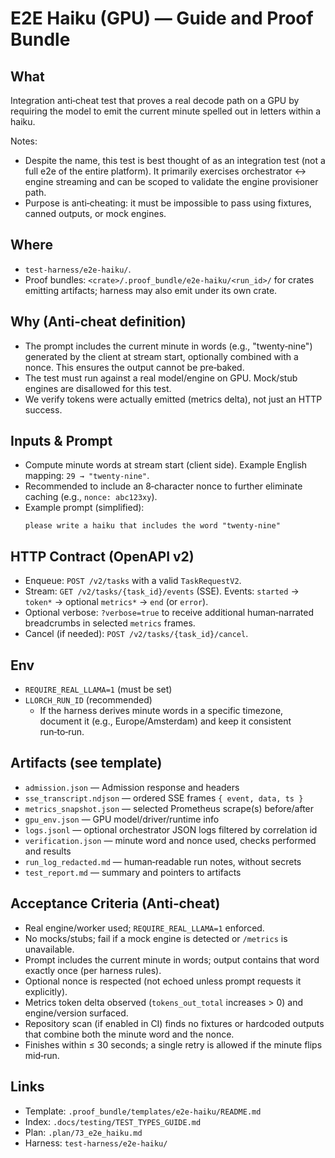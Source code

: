 # E2E Haiku (GPU) — Guide and Proof Bundle

## What
Integration anti‑cheat test that proves a real decode path on a GPU by requiring
the model to emit the current minute spelled out in letters within a haiku.

Notes:
- Despite the name, this test is best thought of as an integration test (not a full e2e of the entire platform). It primarily exercises orchestrator ↔ engine streaming and can be scoped to validate the engine provisioner path.
- Purpose is anti‑cheating: it must be impossible to pass using fixtures, canned outputs, or mock engines.

## Where
- `test-harness/e2e-haiku/`.
- Proof bundles: `<crate>/.proof_bundle/e2e-haiku/<run_id>/` for crates emitting artifacts; harness may also emit under its own crate.

## Why (Anti‑cheat definition)
- The prompt includes the current minute in words (e.g., "twenty‑nine") generated by the client at stream start, optionally combined with a nonce. This ensures the output cannot be pre‑baked.
- The test must run against a real model/engine on GPU. Mock/stub engines are disallowed for this test.
- We verify tokens were actually emitted (metrics delta), not just an HTTP success.

## Inputs & Prompt
- Compute minute words at stream start (client side). Example English mapping: `29 → "twenty‑nine"`.
- Recommended to include an 8‑character nonce to further eliminate caching (e.g., `nonce: abc123xy`).
- Example prompt (simplified):
  ```text
  please write a haiku that includes the word "twenty‑nine"
  ```

## HTTP Contract (OpenAPI v2)
- Enqueue: `POST /v2/tasks` with a valid `TaskRequestV2`.
- Stream: `GET /v2/tasks/{task_id}/events` (SSE). Events: `started` → `token*` → optional `metrics*` → `end` (or `error`).
- Optional verbose: `?verbose=true` to receive additional human‑narrated breadcrumbs in selected `metrics` frames.
- Cancel (if needed): `POST /v2/tasks/{task_id}/cancel`.

## Env
- `REQUIRE_REAL_LLAMA=1` (must be set)
- `LLORCH_RUN_ID` (recommended)
  - If the harness derives minute words in a specific timezone, document it (e.g., Europe/Amsterdam) and keep it consistent run‑to‑run.

## Artifacts (see template)
- `admission.json` — Admission response and headers
- `sse_transcript.ndjson` — ordered SSE frames `{ event, data, ts }`
- `metrics_snapshot.json` — selected Prometheus scrape(s) before/after
- `gpu_env.json` — GPU model/driver/runtime info
- `logs.jsonl` — optional orchestrator JSON logs filtered by correlation id
- `verification.json` — minute word and nonce used, checks performed and results
- `run_log_redacted.md` — human‑readable run notes, without secrets
- `test_report.md` — summary and pointers to artifacts

## Acceptance Criteria (Anti‑cheat)
- Real engine/worker used; `REQUIRE_REAL_LLAMA=1` enforced.
- No mocks/stubs; fail if a mock engine is detected or `/metrics` is unavailable.
- Prompt includes the current minute in words; output contains that word exactly once (per harness rules).
- Optional nonce is respected (not echoed unless prompt requests it explicitly).
- Metrics token delta observed (`tokens_out_total` increases > 0) and engine/version surfaced.
- Repository scan (if enabled in CI) finds no fixtures or hardcoded outputs that combine both the minute word and the nonce.
- Finishes within ≤ 30 seconds; a single retry is allowed if the minute flips mid‑run.

## Links
- Template: `.proof_bundle/templates/e2e-haiku/README.md`
- Index: `.docs/testing/TEST_TYPES_GUIDE.md`
- Plan: `.plan/73_e2e_haiku.md`
- Harness: `test-harness/e2e-haiku/`
